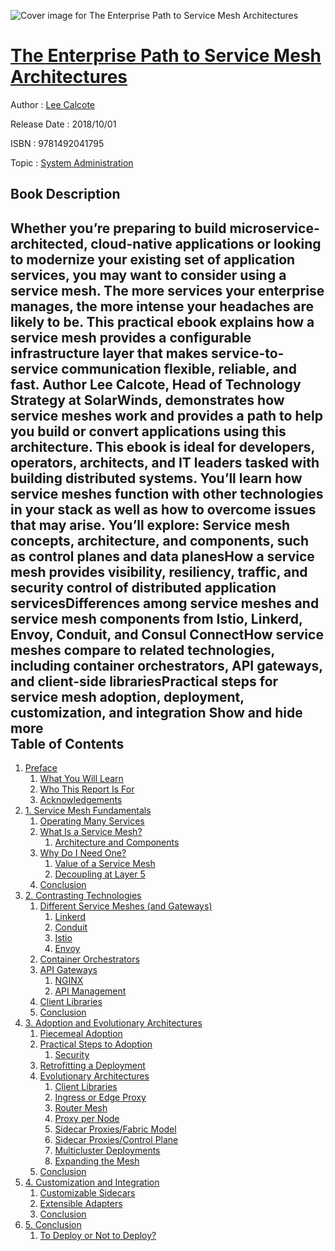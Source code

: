 ![Cover image for The Enterprise Path to Service Mesh Architectures](https://imgdetail.ebookreading.net/cover/cover/system_admin/EB9781492041795.jpg)

[The Enterprise Path to Service Mesh Architectures](https://ebookreading.net/view/book/The+Enterprise+Path+to+Service+Mesh+Architectures-EB9781492041795_1.html "The Enterprise Path to Service Mesh Architectures")
====================================================================================================================

Author : [Lee Calcote](https://ebookreading.net/search/author/Lee+Calcote)

Release Date : 2018/10/01

ISBN : 9781492041795

Topic : [System Administration](https://ebookreading.net/search/category/system-administration)

Book Description
-----------------

 Whether you’re preparing to build microservice-architected, cloud-native applications or looking to modernize your existing set of application services, you may want to consider using a service mesh. The more services your enterprise manages, the more intense your headaches are likely to be. This practical ebook explains how a service mesh provides a configurable infrastructure layer that makes service-to-service communication flexible, reliable, and fast.
Author Lee Calcote, Head of Technology Strategy at SolarWinds, demonstrates how service meshes work and provides a path to help you build or convert applications using this architecture. This ebook is ideal for developers, operators, architects, and IT leaders tasked with building distributed systems. You’ll learn how service meshes function with other technologies in your stack as well as how to overcome issues that may arise.
You’ll explore:
Service mesh concepts, architecture, and components, such as control planes and data planesHow a service mesh provides visibility, resiliency, traffic, and security control of distributed application servicesDifferences among service meshes and service mesh components from Istio, Linkerd, Envoy, Conduit, and Consul ConnectHow service meshes compare to related technologies, including container orchestrators, API gateways, and client-side librariesPractical steps for service mesh adoption, deployment, customization, and integration        Show and hide more                
Table of Contents
-----------------

1. [Preface](https://ebookreading.net/view/book/The+Enterprise+Path+to+Service+Mesh+Architectures-EB9781492041795_4.html#preface)
    1. [What You Will Learn](https://ebookreading.net/view/book/The+Enterprise+Path+to+Service+Mesh+Architectures-EB9781492041795_4.html#what_you_will_learn)
    1. [Who This Report Is For](https://ebookreading.net/view/book/The+Enterprise+Path+to+Service+Mesh+Architectures-EB9781492041795_4.html#who_this_book_is_fo)
    1. [Acknowledgements](https://ebookreading.net/view/book/The+Enterprise+Path+to+Service+Mesh+Architectures-EB9781492041795_4.html#acknowledgements)
1. [1. Service Mesh Fundamentals](https://ebookreading.net/view/book/The+Enterprise+Path+to+Service+Mesh+Architectures-EB9781492041795_5.html#service_mesh_fundam)
    1. [Operating Many Services](https://ebookreading.net/view/book/The+Enterprise+Path+to+Service+Mesh+Architectures-EB9781492041795_5.html#operating_many_serv)
    1. [What Is a Service Mesh?](https://ebookreading.net/view/book/The+Enterprise+Path+to+Service+Mesh+Architectures-EB9781492041795_5.html#what_is_a_service_m)
        1. [Architecture and Components](https://ebookreading.net/view/book/The+Enterprise+Path+to+Service+Mesh+Architectures-EB9781492041795_5.html#architecture_and_co)
    1. [Why Do I Need One?](https://ebookreading.net/view/book/The+Enterprise+Path+to+Service+Mesh+Architectures-EB9781492041795_5.html#why_do_i_need_onequ)
        1. [Value of a Service Mesh](https://ebookreading.net/view/book/The+Enterprise+Path+to+Service+Mesh+Architectures-EB9781492041795_5.html#value_of_a_service_)
        1. [Decoupling at Layer 5](https://ebookreading.net/view/book/The+Enterprise+Path+to+Service+Mesh+Architectures-EB9781492041795_5.html#decoupling_at_layer)
    1. [Conclusion](https://ebookreading.net/view/book/The+Enterprise+Path+to+Service+Mesh+Architectures-EB9781492041795_5.html#conclusion-id00001)
1. [2. Contrasting Technologies](https://ebookreading.net/view/book/The+Enterprise+Path+to+Service+Mesh+Architectures-EB9781492041795_6.html#contrasting_technol)
    1. [Different Service Meshes (and Gateways)](https://ebookreading.net/view/book/The+Enterprise+Path+to+Service+Mesh+Architectures-EB9781492041795_6.html#different_service_m)
        1. [Linkerd](https://ebookreading.net/view/book/The+Enterprise+Path+to+Service+Mesh+Architectures-EB9781492041795_6.html#linkerd)
        1. [Conduit](https://ebookreading.net/view/book/The+Enterprise+Path+to+Service+Mesh+Architectures-EB9781492041795_6.html#conduit)
        1. [Istio](https://ebookreading.net/view/book/The+Enterprise+Path+to+Service+Mesh+Architectures-EB9781492041795_6.html#istio)
        1. [Envoy](https://ebookreading.net/view/book/The+Enterprise+Path+to+Service+Mesh+Architectures-EB9781492041795_6.html#envoy)
    1. [Container Orchestrators](https://ebookreading.net/view/book/The+Enterprise+Path+to+Service+Mesh+Architectures-EB9781492041795_6.html#container_orchestra)
    1. [API Gateways](https://ebookreading.net/view/book/The+Enterprise+Path+to+Service+Mesh+Architectures-EB9781492041795_6.html#api_gateways)
        1. [NGINX](https://ebookreading.net/view/book/The+Enterprise+Path+to+Service+Mesh+Architectures-EB9781492041795_6.html#nginx)
        1. [API Management](https://ebookreading.net/view/book/The+Enterprise+Path+to+Service+Mesh+Architectures-EB9781492041795_6.html#api_management)
    1. [Client Libraries](https://ebookreading.net/view/book/The+Enterprise+Path+to+Service+Mesh+Architectures-EB9781492041795_6.html#client_libraries)
    1. [Conclusion](https://ebookreading.net/view/book/The+Enterprise+Path+to+Service+Mesh+Architectures-EB9781492041795_6.html#conclusion-id00002)
1. [3. Adoption and Evolutionary Architectures](https://ebookreading.net/view/book/The+Enterprise+Path+to+Service+Mesh+Architectures-EB9781492041795_7.html#adoption_and_evolut)
    1. [Piecemeal Adoption](https://ebookreading.net/view/book/The+Enterprise+Path+to+Service+Mesh+Architectures-EB9781492041795_7.html#piecemeal_adoption)
    1. [Practical Steps to Adoption](https://ebookreading.net/view/book/The+Enterprise+Path+to+Service+Mesh+Architectures-EB9781492041795_7.html#practical_steps_to_)
        1. [Security](https://ebookreading.net/view/book/The+Enterprise+Path+to+Service+Mesh+Architectures-EB9781492041795_7.html#security-id00003)
    1. [Retrofitting a Deployment](https://ebookreading.net/view/book/The+Enterprise+Path+to+Service+Mesh+Architectures-EB9781492041795_7.html#retrofitting_a_depl)
    1. [Evolutionary Architectures](https://ebookreading.net/view/book/The+Enterprise+Path+to+Service+Mesh+Architectures-EB9781492041795_7.html#evolutionary_archit)
        1. [Client Libraries](https://ebookreading.net/view/book/The+Enterprise+Path+to+Service+Mesh+Architectures-EB9781492041795_7.html#client_libraries-id)
        1. [Ingress or Edge Proxy](https://ebookreading.net/view/book/The+Enterprise+Path+to+Service+Mesh+Architectures-EB9781492041795_7.html#ingress_or_edge_pro)
        1. [Router Mesh](https://ebookreading.net/view/book/The+Enterprise+Path+to+Service+Mesh+Architectures-EB9781492041795_7.html#router_mesh)
        1. [Proxy per Node](https://ebookreading.net/view/book/The+Enterprise+Path+to+Service+Mesh+Architectures-EB9781492041795_7.html#proxy_per_node)
        1. [Sidecar Proxies/Fabric Model](https://ebookreading.net/view/book/The+Enterprise+Path+to+Service+Mesh+Architectures-EB9781492041795_7.html#sidecar_proxiessoli)
        1. [Sidecar Proxies/Control Plane](https://ebookreading.net/view/book/The+Enterprise+Path+to+Service+Mesh+Architectures-EB9781492041795_7.html#sidecar_proxiessoli)
        1. [Multicluster Deployments](https://ebookreading.net/view/book/The+Enterprise+Path+to+Service+Mesh+Architectures-EB9781492041795_7.html#multicluster_deploy)
        1. [Expanding the Mesh](https://ebookreading.net/view/book/The+Enterprise+Path+to+Service+Mesh+Architectures-EB9781492041795_7.html#expanding_the_mesh)
    1. [Conclusion](https://ebookreading.net/view/book/The+Enterprise+Path+to+Service+Mesh+Architectures-EB9781492041795_7.html#conclusion-id00006)
1. [4. Customization and Integration](https://ebookreading.net/view/book/The+Enterprise+Path+to+Service+Mesh+Architectures-EB9781492041795_8.html#customization_and_i)
    1. [Customizable Sidecars](https://ebookreading.net/view/book/The+Enterprise+Path+to+Service+Mesh+Architectures-EB9781492041795_8.html#customizable_sideca)
    1. [Extensible Adapters](https://ebookreading.net/view/book/The+Enterprise+Path+to+Service+Mesh+Architectures-EB9781492041795_8.html#extensible_adapters)
    1. [Conclusion](https://ebookreading.net/view/book/The+Enterprise+Path+to+Service+Mesh+Architectures-EB9781492041795_8.html#conclusion-id00007)
1. [5. Conclusion](https://ebookreading.net/view/book/The+Enterprise+Path+to+Service+Mesh+Architectures-EB9781492041795_9.html#conclusion-id00008)
    1. [To Deploy or Not to Deploy?](https://ebookreading.net/view/book/The+Enterprise+Path+to+Service+Mesh+Architectures-EB9781492041795_9.html#to_deploy_or_not_to)
